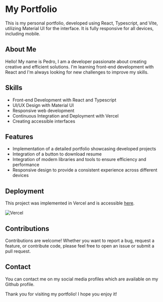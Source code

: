 <h1>My Portfolio</h1>

  <p>This is my personal portfolio, developed using React, Typescript, and Vite, utilizing Material UI for the interface. It is fully responsive for all devices, including mobile.</p>

  <h2>About Me</h2>

  <p>Hello! My name is Pedro, I am a developer passionate about creating creative and efficient solutions. I'm learning front-end development with React and I'm always looking for new challenges to improve my skills.</p>

  <h2>Skills</h2>

  <ul>
    <li>Front-end Development with React and Typescript</li>
    <li>UI/UX Design with Material UI</li>
    <li>Responsive web development</li>
    <li>Continuous Integration and Deployment with Vercel</li>
    <li>Creating accessible interfaces</li>
  </ul>

  <h2>Features</h2>

  <ul>
    <li>Implementation of a detailed portfolio showcasing developed projects</li>
    <li>Integration of a button to download resume</li>
    <li>Integration of modern libraries and tools to ensure efficiency and performance</li>
    <li>Responsive design to provide a consistent experience across different devices</li>
  </ul>

  <h2>Deployment</h2>
  <p>This project was implemented in Vercel and is accessible <a href="https://pedro-berchior.vercel.app/">here</a>.</p>
  
  ![Vercel](https://vercelbadge.vercel.app/api/ph-bc/portfolio-pedro)

  <h2>Contributions</h2>
  <p>Contributions are welcome! Whether you want to report a bug, request a feature, or contribute code, please feel free to open an issue or submit a pull request.</p>

  <h2>Contact</h2>
  <p>You can contact me on my social media profiles which are available on my Github profile.</p>

  <p>Thank you for visiting my portfolio! I hope you enjoy it!</p>
